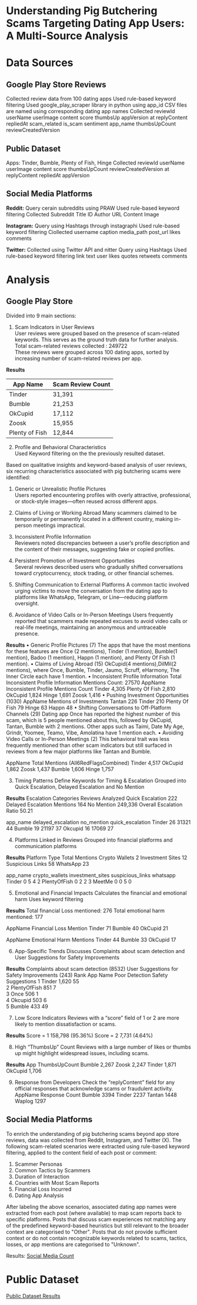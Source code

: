 # Understanding Pig Butchering Scams Targeting Dating App Users: A Multi-Source Analysis

# Data Sources
## Google Play Store Reviews
Collected review data from 100 dating apps
Used rule-based keyword filtering
Used google_play_scraper library in python using app_id
CSV files are named using corresponding dating app names
Collected reviewId	userName	userImage	content	score	thumbsUp	appVersion	at	replyContent	repliedAt	scam_related	is_scam	sentiment	app_name	thumbsUpCount	reviewCreatedVersion


## Public Dataset
Apps: Tinder, Bumble, Plenty of Fish, Hinge
Collected reviewId	userName	userImage	content	score	thumbsUpCount	reviewCreatedVersion	at	replyContent	repliedAt	appVersion


## Social Media Platforms

**Reddit:**
Query cerain subreddits using PRAW
Used rule-based keyword filtering
Collected Subreddit	Title	ID	Author	URL	Content	Image

**Instagram:**
Query using Hashtags through instagraphi
Used rule-based keyword filtering
Ciollected username	caption	media_path	post_url	likes	comments

**Twitter:**
Collected using Twitter API and nitter
Query using Hashtags
Used rule-based keyword filtering
link	text	user	likes	quotes	retweets	comments

# Analysis
## Google Play Store
 Divided into 9 main sections:
1. Scam Indicators in User Reviews <br>
User reviews were grouped based on the presence of scam-related keywords.
This serves as the ground truth data for further analysis. <br>
Total scam-related reviews collected : 249722 <br>
These reviews were grouped across 100 dating apps, sorted by increasing number of scam-related reviews per app.

**Results**


| App Name        | Scam Review Count |
|----------------|-------------------|
| Tinder          | 31,391            |
| Bumble          | 21,253            |
| OkCupid         | 17,112            |
| Zoosk           | 15,955            |
| Plenty of Fish  | 12,844            |


 2. Profile and Behavioral Characteristics <br>
Used Keyword filtering on the the previously resulted dataset.

Based on qualitative insights and keyword-based analysis of user reviews, six recurring characteristics associated with pig butchering scams were identified:

1. Generic or Unrealistic Profile Pictures  
   Users reported encountering profiles with overly attractive, professional, or stock-style images—often reused across different apps.

2. Claims of Living or Working Abroad
   Many scammers claimed to be temporarily or permanently located in a different country, making in-person meetings impractical.

3. Inconsistent Profile Information  
   Reviewers noted discrepancies between a user’s profile description and the content of their messages, suggesting fake or copied profiles.

4. Persistent Promotion of Investment Opportunities  
   Several reviews described users who gradually shifted conversations toward cryptocurrency, stock trading, or other financial schemes.

5. Shifting Communication to External Platforms 
   A common tactic involved urging victims to move the conversation from the dating app to platforms like WhatsApp, Telegram, or Line—reducing platform oversight.

6. Avoidance of Video Calls or In-Person Meetings 
   Users frequently reported that scammers made repeated excuses to avoid video calls or real-life meetings, maintaining an anonymous and untraceable presence.


**Results**
• Generic Profile Pictures (7)
The apps that have the most mentions for these features are Once (2 mentions), Tinder (1 mention), Bumble(1 mention), Badoo (1 mention), Happn (1 mention), and Plenty Of Fish (1 mention).
• Claims of Living Abroad (15)
OkCupid(4 mentions),DilMil(2 mentions), where Once, Bumble, Tinder, Jaumo, Scruff, eHarmony, The Inner Circle each have 1 mention. 
• Inconsistent Profile Information
Total Inconsistent Profile Information Mentions Count: 27570
AppName                   Inconsistent Profile Mentions Count
 Tinder                              4,305
 Plenty Of Fish                      2,810
 OkCupid                             1,824
 Hinge                               1,691
 Zoosk                               1,416
 • Pushing Investment Opportunities (1030)
 AppName                       Mentions of Investments
 Tantan                              226
 Tinder                              210
 Plenty Of Fish                      79
 Hinge                               63
 Happn                               48
 • Shifting Conversations to Off-Platform Channels (29)
 Dating app Once has reported the highest number of this scam, which is 5 people mentioned about this, followed by OkCupid, Tantan, Bumble with 2 mentions. Other   apps such as Taimi, Date My Age, Grindr, Yoomee, Teamo, Vibe, Amolatina have 1 mention each.
 • Avoiding Video Calls or In-Person Meetings (2)
This behavioral trait was less frequently mentioned than other scam indicators but still surfaced in reviews from a few major platforms like Tantan and Bumble. 

 AppName                       Total Mentions (All6RedFlagsCombined)
 Tinder                                  4,517
 OkCupid                                 1,862
 Zoosk                                   1,437
 Bumble                                  1,606
 Hinge                                   1,757

3. Timing Patterns
Define Keywords for Timing & Escalation
Grouped into Quick Escalation, Delayed Escalation and No Mention

**Results**
 Escalation Categories                   Reviews Analyzed
 Quick Escalation                             222
 Delayed Escalation Mentions                  164
 No Mention                                   249,336
 Overall Escalation Ratio                     50.21

app_name	delayed_escalation	no_mention	quick_escalation
Tinder	        26	             31321	        44
Bumble          19	             21197	        37
Okcupid	        16	             17069	        27

4. Platforms Linked in Reviews
Grouped into financial platforms and communication platforms

**Results**
Platform Type           Total Mentions
Crypto Wallets                2
Investment Sites              12
Suspicious Links              58
WhatsApp                      23

app_name	crypto_wallets	investment_sites	suspicious_links	whatsapp
Tinder	        0	              5	                  4	           2
PlentyOfFish	  0	              2	                  2	           3
MeetMe	        0	              0	                  5	           0

5. Emotional and Financial Impacts
Calculates the financial and emotional harm
Uses keyword filtering

**Results**
Total financial Loss mentioned: 276
Total emotional harm mentioned: 177

AppName      Financial Loss Mention 
Tinder          71
Bumble          40
OkCupid         21


AppName       Emotional Harm Mentions 
 Tinder          44
 Bumble          33
 OkCupid         17

6. App-Specific Trends
Discusses Complaints about scam detection and User Suggestions for Safety Improvements

**Results**
Complaints about scam detection (8532)
User Suggestions for Safety Improvements (243)
Rank	 App Name	 Poor Detection	 Safety Suggestions	
1	    Tinder	        1,620	          55	
2	    PlentyOfFish	  851	            7	
3	    Once	          506	            1	
4	    Okcupid	       503	            6	
5	    Bumble	        433	            49	

7. Low Score Indicators
Reviews with a “score” field of 1 or 2 are more likely to mention dissatisfaction or scams. 

**Results**
 Score = 1       158,798 (95.36%)
 Score = 2       7,731 (4.64%)

 8. High “ThumbsUp” Count
Reviews with a large number of likes or thumbs up might highlight widespread issues, including scams. 

**Results**
 App                    ThumbsUpCount
 Bumble                    2,267
 Zoosk                     2,247
 Tinder                    1,871
 OkCupid                   1,706

 9. Response from Developers
Check the “replyContent” field for any official responses that acknowledge scams or fraudulent activity.
AppName      Response Count
 Bumble          3394
 Tinder          2237
 Tantan          1448
 Waplog          1297



## Social Media Platforms
To enrich the understanding of pig butchering scams beyond app store reviews, data was collected from Reddit, Instagram, and Twitter (X). The following scam-related scenarios were extracted using rule-based keyword filtering, applied to the content field of each post or comment:
1. Scammer Personas
2. Common Tactics by Scammers
4. Duration of Interaction
5. Countries with Most Scam Reports
6. Financial Loss Incurred
7. Dating App Analysis

After labeling the above scenarios, associated dating app names were extracted from each post (where available) to map scam reports back to specific platforms.
Posts that discuss scam experiences not matching any of the predefined keyword-based heuristics but still relevant to the broader context are categorised to "Other". Posts that do not provide sufficient context or do not contain recognizable keywords related to scams, tactics, losses, or app mentions  are categorised to "Unknown".

Results:
[Social Media Count](https://docs.google.com/spreadsheets/d/1VnSGZurTh2rxqB3xIeeg1QAnYYXezteyVVZ0qS7XuVI/edit?usp=sharing)

# Public Dataset
[Public Dataset Results](https://docs.google.com/spreadsheets/d/1_DDtXt-oNUFR8MkBBvxaI7PFHQb97AGdy9864VK-8oQ/edit?usp=sharing)































